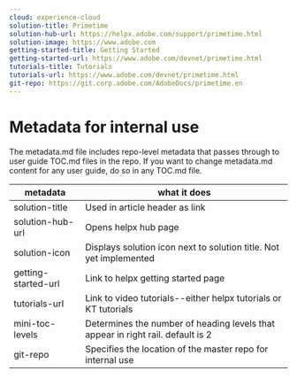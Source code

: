 ```yaml
---
cloud: experience-cloud
solution-title: Primetime
solution-hub-url: https://helpx.adobe.com/support/primetime.html
solution-image: https://www.adobe.com
getting-started-title: Getting Started
getting-started-url: https://www.adobe.com/devnet/primetime.html
tutorials-title: Tutorials
tutorials-url: https://www.adobe.com/devnet/primetime.html
git-repo: https://git.corp.adobe.com/AdobeDocs/primetime.en
---
```


# Metadata for internal use

The metadata.md file includes repo-level metadata that passes through to user guide TOC.md files in the repo. If you want to change metadata.md content for any user guide, do so in any TOC.md file.

| metadata | what it does |
|--- |--- |
| solution-title | Used in article header as link |
| solution-hub-url | Opens helpx hub page |
| solution-icon | Displays solution icon next to solution title. Not yet implemented |
| getting-started-url | Link to helpx getting started page |
| tutorials-url | Link to video tutorials--either helpx tutorials or KT tutorials |
| mini-toc-levels | Determines the number of heading levels that appear in right rail. default is 2 |
| git-repo | Specifies the location of the master repo for internal use |
